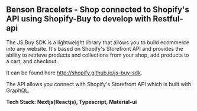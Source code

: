 
## Benson Bracelets - Shop connected to Shopify's API using Shopify-Buy to develop with Restful-api
The JS Buy SDK is a lightweight library that allows you to build ecommerce into any website. It's based on Shopify's Storefront API and provides the ability to retrieve products and collections from your shop, add products to a cart, and checkout.

It can be found here http://shopify.github.io/js-buy-sdk. 

The API allows you connect with Shopify's Storefront API which is built with GraphQL.

**Tech Stack: Nextjs(Reactjs), Typescript, Material-ui**
